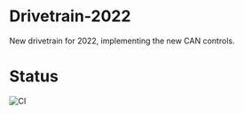 # Drivetrain-2022
New drivetrain for 2022, implementing the new CAN controls.
# Status
![CI](https://github.com/FRC-Team-8745/drivetrain-new/actions/workflows/gradle.yml/badge.svg)
